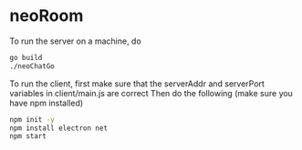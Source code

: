 # neoRoom

To run the server on a machine, do

```bash
go build
./neoChatGo
```

To run the client, first make sure that the serverAddr and serverPort variables in client/main.js are correct
Then do the following (make sure you have npm installed) 

```bash
npm init -y
npm install electron net
npm start
```